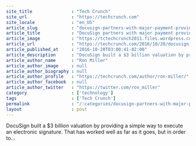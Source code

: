 ```yaml
---
site_title               : "Tech Crunch"
site_url                 : "https://techcrunch.com"
site_locale              : "en_US"
article_slug             : "docusign-partners-with-major-payment-providers-to-offer-pay-at-signing"
article_title            : "DocuSign partners with major payment providers to offer pay at signing"
article_image            : "https://tctechcrunch2011.files.wordpress.com/2016/10/gettyimages-532531182.jpg?w=764&h=400&crop=1"
article_url              : "https://techcrunch.com/2016/10/20/docusign-partners-with-major-payment-provider-to-pay-at-signing/"
article_published_at     : "2016-10-20T03:00:41-02:00"
article_description      : "DocuSign built a $3 billion valuation by providing a simple way to execute an electronic signature. That has worked well as far as it goes, but in order to..."
article_author_name      : "Ron Miller"
article_author_image     : null
article_author_biography : null
article_author_profile   : "https://techcrunch.com/author/ron-miller/"
article_author_facebook  : null
article_author_twitter   : "https://twitter.com/ron_miller"
category                 : ['technology']
tags                     : ['Tech Crunch']
permalink                : "/:categories/docusign-partners-with-major-payment-providers-to-offer-pay-at-signing/"
layout                   : post
---
```


DocuSign built a $3 billion valuation by providing a simple way to execute an electronic signature. That has worked well as far as it goes, but in order to...
